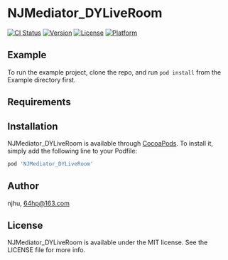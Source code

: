 # NJMediator_DYLiveRoom

[![CI Status](https://img.shields.io/travis/njhu/NJMediator_DYLiveRoom.svg?style=flat)](https://travis-ci.org/njhu/NJMediator_DYLiveRoom)
[![Version](https://img.shields.io/cocoapods/v/NJMediator_DYLiveRoom.svg?style=flat)](https://cocoapods.org/pods/NJMediator_DYLiveRoom)
[![License](https://img.shields.io/cocoapods/l/NJMediator_DYLiveRoom.svg?style=flat)](https://cocoapods.org/pods/NJMediator_DYLiveRoom)
[![Platform](https://img.shields.io/cocoapods/p/NJMediator_DYLiveRoom.svg?style=flat)](https://cocoapods.org/pods/NJMediator_DYLiveRoom)

## Example

To run the example project, clone the repo, and run `pod install` from the Example directory first.

## Requirements

## Installation

NJMediator_DYLiveRoom is available through [CocoaPods](https://cocoapods.org). To install
it, simply add the following line to your Podfile:

```ruby
pod 'NJMediator_DYLiveRoom'
```

## Author

njhu, 64hp@163.com

## License

NJMediator_DYLiveRoom is available under the MIT license. See the LICENSE file for more info.
